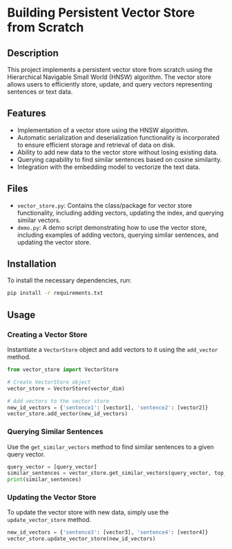 # Building Persistent Vector Store from Scratch

## Description

This project implements a persistent vector store from scratch using the Hierarchical Navigable Small World (HNSW) algorithm. The vector store allows users to efficiently store, update, and query vectors representing sentences or text data.

## Features

- Implementation of a vector store using the HNSW algorithm.
- Automatic serialization and deserialization functionality is incorporated to ensure efficient storage and retrieval of data on disk.
- Ability to add new data to the vector store without losing existing data.
- Querying capability to find similar sentences based on cosine similarity.
- Integration with the embedding model to vectorize the text data.

## Files

- `vector_store.py`: Contains the class/package for vector store functionality, including adding vectors, updating the index, and querying similar vectors.
- `demo.py`: A demo script demonstrating how to use the vector store, including examples of adding vectors, querying similar sentences, and updating the vector store.

## Installation

To install the necessary dependencies, run:

```bash
pip install -r requirements.txt
```

## Usage

### Creating a Vector Store

Instantiate a `VectorStore` object and add vectors to it using the `add_vector` method.

```python
from vector_store import VectorStore

# Create VectorStore object
vector_store = VectorStore(vector_dim)

# Add vectors to the vector store
new_id_vectors = {'sentence1': [vector1], 'sentence2': [vector2]}
vector_store.add_vector(new_id_vectors)
```

### Querying Similar Sentences

Use the `get_similar_vectors` method to find similar sentences to a given query vector.

```python
query_vector = [query_vector]
similar_sentences = vector_store.get_similar_vectors(query_vector, top_n=5)
print(similar_sentences)
```

### Updating the Vector Store

To update the vector store with new data, simply use the `update_vector_store` method.

```python
new_id_vectors = {'sentence3': [vector3], 'sentence4': [vector4]}
vector_store.update_vector_store(new_id_vectors)
```

